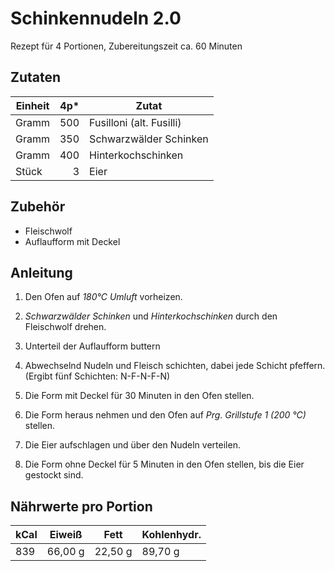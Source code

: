 # Schinkennudeln 2.0

Rezept für 4 Portionen, Zubereitungszeit ca. 60 Minuten

## Zutaten

| Einheit | 4p* | Zutat                    |
|---------|----:|--------------------------|
| Gramm   | 500 | Fusilloni (alt. Fusilli) |
| Gramm   | 350 | Schwarzwälder Schinken   |
| Gramm   | 400 | Hinterkochschinken       |
| Stück   | 3   | Eier                     |

## Zubehör

- Fleischwolf
- Auflaufform mit Deckel

## Anleitung

1. Den Ofen auf *180°C Umluft* vorheizen.

2. *Schwarzwälder Schinken* und *Hinterkochschinken* durch den Fleischwolf drehen.

3. Unterteil der Auflaufform buttern

4. Abwechselnd Nudeln und Fleisch schichten, dabei jede Schicht pfeffern. (Ergibt fünf Schichten: N-F-N-F-N)

5. Die Form mit Deckel für 30 Minuten in den Ofen stellen.

6. Die Form heraus nehmen und den Ofen auf *Prg. Grillstufe 1 (200 °C)* stellen.

7. Die Eier aufschlagen und über den Nudeln verteilen.

8. Die Form ohne Deckel für 5 Minuten in den Ofen stellen, bis die Eier gestockt sind.

## Nährwerte pro Portion

| kCal | Eiweiß  | Fett    | Kohlenhydr. |
|------|---------|---------|-------------|
| 839  | 66,00 g | 22,50 g | 89,70 g     |
